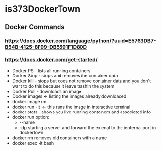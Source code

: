 # is373DockerTown

## Docker Commands
### https://docs.docker.com/language/python/?uuid=E5763DB7-B54B-4125-8F99-DB5591F1D80D
### https://docs.docker.com/get-started/
- Docker PS - lists all running containers
- Docker Stop - stops and removes the container data
- Docker kill - stops but does not remove container data and you don't want to do this because it leave trashin the system
- Docker Pull <Some image name from docker hub> - downloads an image
- Docker images <- listing the images already downloaded
- docker image rm <image id>
- docker run -it <image name> <- this runs the image in interactive terminal
- docker stats - shows you live running containers and associated info
- docker run option:
    - --name <Some name for container>
    - -dp <external port : internal port> starting a server and forward the extenal to the ienternal port in dockertown
- docker rm <container name> removes old containers with a name
- docker exec -it <contianer or name> bash 
